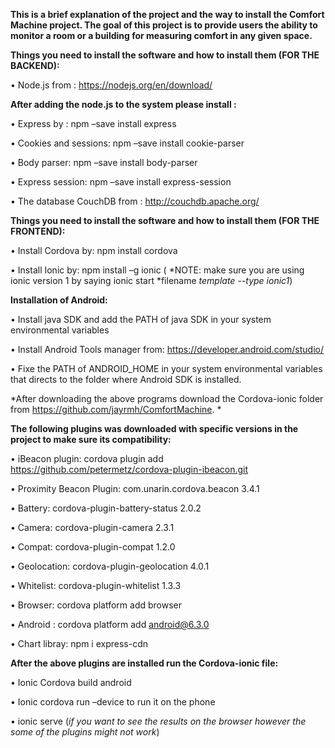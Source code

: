 **This is a brief explanation of the project and the way to install the Comfort Machine project.  The goal of this project is to provide users the ability to monitor a room or a building for measuring comfort in any given space.**

**Things you need to install the software and how to install them (FOR THE BACKEND):**

•	Node.js from : https://nodejs.org/en/download/ 


**After adding the node.js to the system please install :** 


•	Express by : npm –save install express

•	Cookies and sessions: npm –save install cookie-parser

•	Body parser: npm –save install  body-parser

•	Express session: npm –save install express-session 

•	The database CouchDB  from : http://couchdb.apache.org/


**Things you need to install the software and how to install them (FOR THE FRONTEND):**

•	Install Cordova by: npm install cordova

•	Install Ionic by: npm install –g ionic ( *NOTE: make sure you are using ionic version 1 by saying ionic start *filename *template --type ionic1*)

**Installation of Android:** 

•	Install java SDK and add the PATH of java SDK in your system environmental variables

•	Install Android Tools manager from: https://developer.android.com/studio/  

•	Fixe the PATH of ANDROID_HOME in your system environmental variables that directs to the folder where Android SDK is installed.

*After downloading the above programs download the Cordova-ionic folder from https://github.com/jayrmh/ComfortMachine. *

**The following plugins was downloaded with specific versions in the project to make sure its compatibility:** 

•	iBeacon plugin: cordova plugin add https://github.com/petermetz/cordova-plugin-ibeacon.git

•	Proximity Beacon Plugin: com.unarin.cordova.beacon 3.4.1


•	Battery: cordova-plugin-battery-status 2.0.2

•	Camera: cordova-plugin-camera 2.3.1

•	Compat: cordova-plugin-compat 1.2.0


•	Geolocation: cordova-plugin-geolocation 4.0.1

•	Whitelist: cordova-plugin-whitelist 1.3.3


•	Browser:  cordova platform add browser

•	Android : cordova platform add android@6.3.0


•	Chart libray: npm i express-cdn

**After the above plugins are installed run the Cordova-ionic file:**

•	Ionic Cordova build android

•	Ionic cordova run –device to run it on the phone 


•	ionic serve (*if you want to see the results on the browser however the some of the plugins might not work*)
  







